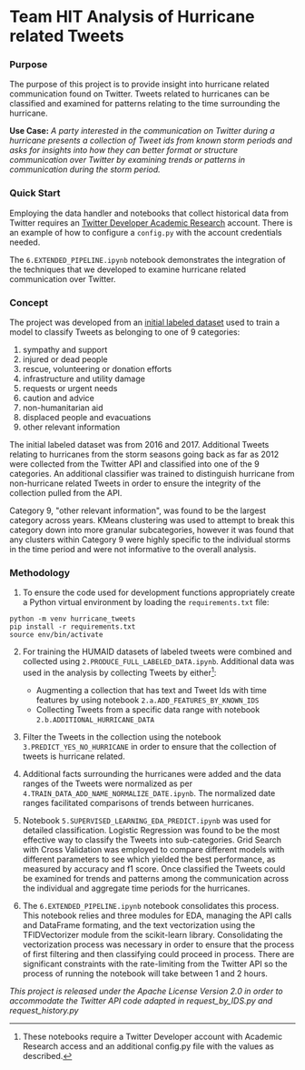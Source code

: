 # Team HIT Analysis of Hurricane related Tweets

### Purpose
The purpose of this project is to provide insight into hurricane related communication found on Twitter. Tweets related to hurricanes can be classified and examined for patterns relating to the time surrounding the hurricane. 

**Use Case:** *A party interested in the communication on Twitter during a hurricane presents a collection of Tweet ids from known storm periods and asks for insights into how they can better format or structure communication over Twitter by examining trends or patterns in communication during the storm period.* 

### Quick Start
Employing the data handler and notebooks that collect historical data from Twitter requires an [Twitter Developer Academic Research](https://developer.twitter.com/en/products/twitter-api/academic-research) account. There is an example of how to configure a `config.py` with the account credentials needed.

The `6.EXTENDED_PIPELINE.ipynb` notebook demonstrates the integration of the techniques that we developed to examine hurricane related communication over Twitter. 

### Concept
The project was developed from an [initial labeled dataset](https://crisisnlp.qcri.org/humaid_dataset.html#) used to train a model to classify Tweets as belonging to one of 9 categories:

1. sympathy and support
2. injured or dead people
3. rescue, volunteering or donation efforts
4. infrastructure and utility damage
5. requests or urgent needs
6. caution and advice
7. non-humanitarian aid
8. displaced people and evacuations
9. other relevant information

The initial labeled dataset was from 2016 and 2017.  Additional Tweets relating to hurricanes from the storm seasons going back as far as 2012 were collected from the Twitter API and classified into one of the 9 categories. An additional classifier was trained to distinguish hurricane from non-hurricane related Tweets in order to ensure the integrity of the collection pulled from the API. 

Category 9, "other relevant information", was found to be the largest category across years.  KMeans clustering was used to attempt to break this category down into more granular subcategories, however it was found that any clusters within Category 9 were highly specific to the individual storms in the time period and were not informative to the overall analysis.  

### Methodology
1. To ensure the code used for development functions appropriately create a Python virtual environment by loading the `requirements.txt` file:

```shell
python -m venv hurricane_tweets
pip install -r requirements.txt
source env/bin/activate
```

2. For training the HUMAID datasets of labeled tweets were combined and collected using `2.PRODUCE_FULL_LABELED_DATA.ipynb`. Additional data was used in the analysis by collecting Tweets by either[^1]:
   - Augmenting a collection that has text and Tweet Ids with time features by using notebook `2.a.ADD_FEATURES_BY_KNOWN_IDS`
   - Collecting Tweets from a specific data range with notebook `2.b.ADDITIONAL_HURRICANE_DATA` 

3. Filter the Tweets in the collection using the notebook `3.PREDICT_YES_NO_HURRICANE` in order to ensure that the collection of tweets is hurricane related. 

4. Additional facts surrounding the hurricanes were added and the data ranges of the Tweets were normalized as per `4.TRAIN_DATA_ADD_NAME_NORMALIZE_DATE.ipynb`.  The normalized date ranges facilitated comparisons of trends between hurricanes.

5. Notebook `5.SUPERVISED_LEARNING_EDA_PREDICT.ipynb` was used for detailed classification.  Logistic Regression was found to be the most effective way to classify the Tweets into sub-categories.  Grid Search with Cross Validation was employed to compare different models with different parameters to see which yielded the best performance, as measured by accuracy and f1 score. Once classified the Tweets could be examined for trends and patterns among the communication across the individual and aggregate time periods for the hurricanes.

6. The `6.EXTENDED_PIPELINE.ipynb` notebook consolidates this process. This notebook relies and three modules for EDA, managing the API calls and DataFrame formating, and the text vectorization using the TFIDVectorizer module from the scikit-learn library. Consolidating the vectorization process was necessary in order to ensure that the process of first filtering and then classifying could proceed in process.  There are significant constraints with the rate-limiting from the Twitter API so the process of running the notebook will take between 1 and 2 hours.  

[^1]: These notebooks require a Twitter Developer account with Academic Research access and an additional config.py file with the values as described.



_This project is released under the Apache License Version 2.0 in order to accommodate the Twitter API code adapted in request_by_IDS.py and request_history.py_


